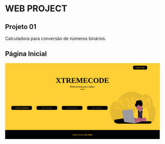 <h1>WEB PROJECT</h1>
<h2>Projeto 01</h2>
<p>Calculadora para conversão de números binários.</p>
<h2>Página Inicial</h2>

![](.github/home_page.png)
